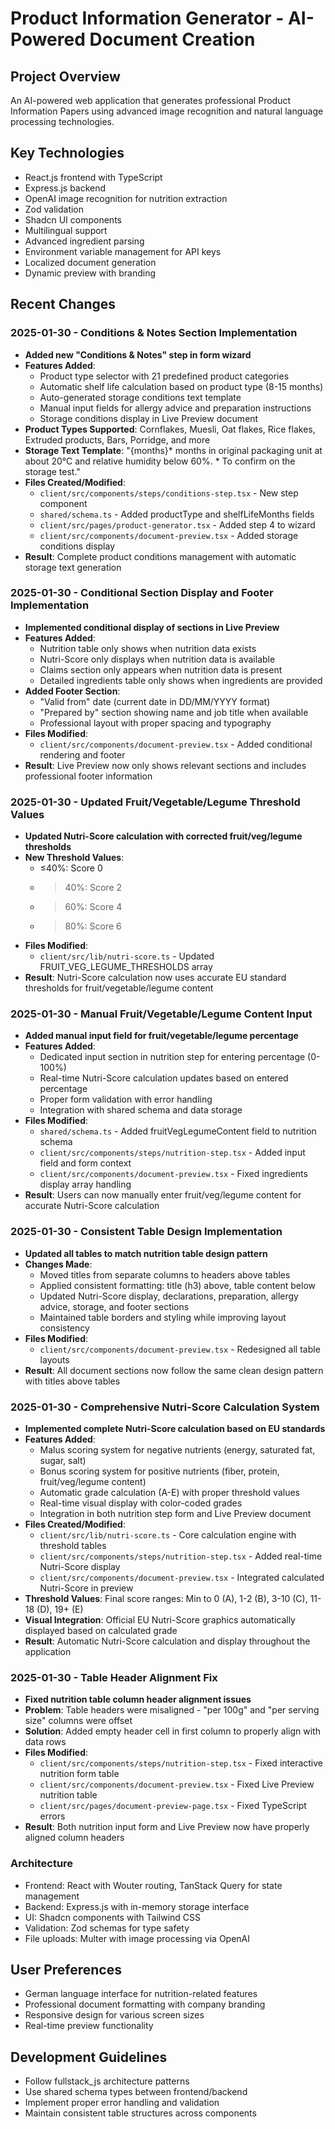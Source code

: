 # Product Information Generator - AI-Powered Document Creation

## Project Overview
An AI-powered web application that generates professional Product Information Papers using advanced image recognition and natural language processing technologies.

## Key Technologies
- React.js frontend with TypeScript
- Express.js backend
- OpenAI image recognition for nutrition extraction
- Zod validation
- Shadcn UI components
- Multilingual support
- Advanced ingredient parsing
- Environment variable management for API keys
- Localized document generation
- Dynamic preview with branding

## Recent Changes

### 2025-01-30 - Conditions & Notes Section Implementation
- **Added new "Conditions & Notes" step in form wizard**
- **Features Added**:
  - Product type selector with 21 predefined product categories
  - Automatic shelf life calculation based on product type (8-15 months)
  - Auto-generated storage conditions text template
  - Manual input fields for allergy advice and preparation instructions
  - Storage conditions display in Live Preview document
- **Product Types Supported**: Cornflakes, Muesli, Oat flakes, Rice flakes, Extruded products, Bars, Porridge, and more
- **Storage Text Template**: "{months}* months in original packaging unit at about 20°C and relative humidity below 60%. * To confirm on the storage test."
- **Files Created/Modified**:
  - `client/src/components/steps/conditions-step.tsx` - New step component
  - `shared/schema.ts` - Added productType and shelfLifeMonths fields
  - `client/src/pages/product-generator.tsx` - Added step 4 to wizard
  - `client/src/components/document-preview.tsx` - Added storage conditions display
- **Result**: Complete product conditions management with automatic storage text generation

### 2025-01-30 - Conditional Section Display and Footer Implementation
- **Implemented conditional display of sections in Live Preview**
- **Features Added**:
  - Nutrition table only shows when nutrition data exists
  - Nutri-Score only displays when nutrition data is available
  - Claims section only appears when nutrition data is present
  - Detailed ingredients table only shows when ingredients are provided
- **Added Footer Section**:
  - "Valid from" date (current date in DD/MM/YYYY format)
  - "Prepared by" section showing name and job title when available
  - Professional layout with proper spacing and typography
- **Files Modified**:
  - `client/src/components/document-preview.tsx` - Added conditional rendering and footer
- **Result**: Live Preview now only shows relevant sections and includes professional footer information

### 2025-01-30 - Updated Fruit/Vegetable/Legume Threshold Values
- **Updated Nutri-Score calculation with corrected fruit/veg/legume thresholds**
- **New Threshold Values**:
  - ≤40%: Score 0
  - >40%: Score 2  
  - >60%: Score 4
  - >80%: Score 6
- **Files Modified**:
  - `client/src/lib/nutri-score.ts` - Updated FRUIT_VEG_LEGUME_THRESHOLDS array
- **Result**: Nutri-Score calculation now uses accurate EU standard thresholds for fruit/vegetable/legume content

### 2025-01-30 - Manual Fruit/Vegetable/Legume Content Input
- **Added manual input field for fruit/vegetable/legume percentage**
- **Features Added**:
  - Dedicated input section in nutrition step for entering percentage (0-100%)
  - Real-time Nutri-Score calculation updates based on entered percentage
  - Proper form validation with error handling
  - Integration with shared schema and data storage
- **Files Modified**:
  - `shared/schema.ts` - Added fruitVegLegumeContent field to nutrition schema
  - `client/src/components/steps/nutrition-step.tsx` - Added input field and form context
  - `client/src/components/document-preview.tsx` - Fixed ingredients display array handling
- **Result**: Users can now manually enter fruit/veg/legume content for accurate Nutri-Score calculation

### 2025-01-30 - Consistent Table Design Implementation
- **Updated all tables to match nutrition table design pattern**
- **Changes Made**:
  - Moved titles from separate columns to headers above tables
  - Applied consistent formatting: title (h3) above, table content below
  - Updated Nutri-Score display, declarations, preparation, allergy advice, storage, and footer sections
  - Maintained table borders and styling while improving layout consistency
- **Files Modified**:
  - `client/src/components/document-preview.tsx` - Redesigned all table layouts
- **Result**: All document sections now follow the same clean design pattern with titles above tables

### 2025-01-30 - Comprehensive Nutri-Score Calculation System
- **Implemented complete Nutri-Score calculation based on EU standards**
- **Features Added**:
  - Malus scoring system for negative nutrients (energy, saturated fat, sugar, salt)
  - Bonus scoring system for positive nutrients (fiber, protein, fruit/veg/legume content)
  - Automatic grade calculation (A-E) with proper threshold values
  - Real-time visual display with color-coded grades
  - Integration in both nutrition step form and Live Preview document
- **Files Created/Modified**:
  - `client/src/lib/nutri-score.ts` - Core calculation engine with threshold tables
  - `client/src/components/steps/nutrition-step.tsx` - Added real-time Nutri-Score display
  - `client/src/components/document-preview.tsx` - Integrated calculated Nutri-Score in preview
- **Threshold Values**: Final score ranges: Min to 0 (A), 1-2 (B), 3-10 (C), 11-18 (D), 19+ (E)
- **Visual Integration**: Official EU Nutri-Score graphics automatically displayed based on calculated grade
- **Result**: Automatic Nutri-Score calculation and display throughout the application

### 2025-01-30 - Table Header Alignment Fix
- **Fixed nutrition table column header alignment issues**
- **Problem**: Table headers were misaligned - "per 100g" and "per serving size" columns were offset
- **Solution**: Added empty header cell in first column to properly align with data rows
- **Files Modified**:
  - `client/src/components/steps/nutrition-step.tsx` - Fixed interactive nutrition form table
  - `client/src/components/document-preview.tsx` - Fixed Live Preview nutrition table
  - `client/src/pages/document-preview-page.tsx` - Fixed TypeScript errors
- **Result**: Both nutrition input form and Live Preview now have properly aligned column headers

### Architecture
- Frontend: React with Wouter routing, TanStack Query for state management
- Backend: Express.js with in-memory storage interface
- UI: Shadcn components with Tailwind CSS
- Validation: Zod schemas for type safety
- File uploads: Multer with image processing via OpenAI

## User Preferences
- German language interface for nutrition-related features
- Professional document formatting with company branding
- Responsive design for various screen sizes
- Real-time preview functionality

## Development Guidelines
- Follow fullstack_js architecture patterns
- Use shared schema types between frontend/backend
- Implement proper error handling and validation
- Maintain consistent table structures across components